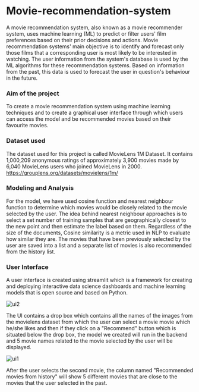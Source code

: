 # Movie-recommendation-system
A movie recommendation system, also known as a movie recommender system, uses machine learning (ML) to predict or filter users' film preferences based on their prior decisions and actions.
Movie recommendation systems' main objective is to identify and forecast only those films that a corresponding user is most likely to be interested in watching. The user information from the system's database is used by the ML algorithms for these recommendation systems. Based on information from the past, this data is used to forecast the user in question's behaviour in the future.
### Aim of the project
To create a movie recommendation system using machine learning techniques and to create a graphical user interface through which users can access the model and be recommended movies based on their favourite movies.
### Dataset used
The dataset used for this project is called MovieLens 1M Dataset. It contains 1,000,209 anonymous ratings of approximately 3,900 movies 
made by 6,040 MovieLens users who joined MovieLens in 2000.
https://grouplens.org/datasets/movielens/1m/
### Modeling and Analysis
For the model, we have used cosine function and nearest neighbour function to determine which movies would be closely related to the movie selected by the user. The idea behind nearest neighbour approaches is to select a set number of training samples that are geographically closest to the new point and then estimate the label based on them. Regardless of the size of the documents, Cosine similarity is a metric used in NLP to evaluate how similar they are. The movies that have been previously selected by the user are saved into a list and a separate list of movies is also recommended from the history list.
### User Interface
A user interface is created using streamlit which is a framework for creating and deploying interactive data science dashboards and machine learning models that is open source and based on Python. 

![ui2](https://user-images.githubusercontent.com/39832668/202753257-43a6758a-b755-4505-af93-f3ec44306826.png)

The UI contains a drop box which contains all the names of the images from the movielens dataset from which the user can select a movie movie which he/she likes and then if they click on a "Recommend" button which is situated below the drop box, the model we created will run in the backend and 5 movie names related to the movie selected by the user will be displayed.

![ui1](https://user-images.githubusercontent.com/39832668/202753358-67881e6a-3639-4d6b-bd21-3e24827ad498.png)

After the user selects the second movie, the column named "Recommended movies from history" will show 5 different movies that are close to the movies that the user selected in the past.
